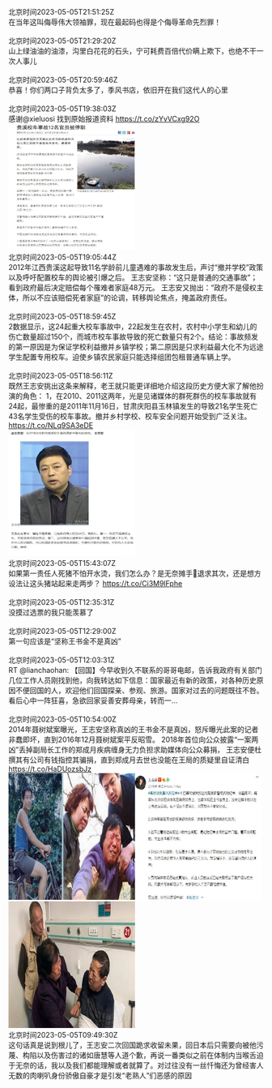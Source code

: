 北京时间2023-05-05T21:51:25Z<br>在当年这叫侮辱伟大领袖罪，现在最起码也得是个侮辱革命先烈罪！<br><br>北京时间2023-05-05T21:29:20Z<br>山上绿油油的油漆，沟里白花花的石头，宁可耗费百倍代价瞒上欺下，也绝不干一次人事儿<br><br>北京时间2023-05-05T20:59:46Z<br>恭喜！你们两口子背负太多了，季风书店，依旧开在我们这代人的心里<br><br>北京时间2023-05-05T19:38:03Z<br>感谢@xieluosi 找到原始报道资料 https://t.co/zYvVCxg92O<br><img src='/temp/2023/1654450380095496192_0.jpg' width='250' height='250'><br>北京时间2023-05-05T19:05:44Z<br>2012年江西贵溪这起导致11名学龄前儿童遇难的事故发生后，声讨“撤并学校”政策以及呼吁配置校车的舆论被引爆之后。
王志安坚称：“这只是普通的交通事故”；看到政府最后决定赔偿每个罹难者家庭48万元。
王志安又抛出：“政府不是侵权主体，所以不应该赔偿死者家庭”的论调，转移舆论焦点，掩盖政府责任。<br><br>北京时间2023-05-05T18:59:45Z<br>2数据显示，这24起重大校车事故中，22起发生在农村，农村中小学生和幼儿的伤亡数量超过150个，而城市校车事故导致的死亡数量只有2个。结论：事故频发的第一原因是为保证学校利益撤并乡镇学校；第二原因是只求利益最大化不为远途学生配置专用校车。迫使乡镇农民家庭只能选择组团包租普通车辆上学。<br><br>北京时间2023-05-05T18:56:11Z<br>既然王志安挑出这条来解释，老王就只能更详细地介绍这段历史方便大家了解他扮演的角色：
1，在2010、2011这两年，光是见诸媒体的群死群伤的校车事故就有24起，最惨重的是2011年11月16日，甘肃庆阳县玉林镇发生的导致21名学生死亡43名学生受伤的校车事故。撤并乡村学校、校车安全问题开始受到广泛关注。 https://t.co/NLq9SA3eDE<br><img src='/temp/2023/1654439843387285504_0.jpg' width='250' height='250'><br>北京时间2023-05-05T15:43:07Z<br>如果第一责任人死猪不怕开水烫，我们怎么办？是无奈摊手🤷退求其次，还是想方设法让这头猪站起来走两步？
https://t.co/Ci3M9lFphe<br><br>北京时间2023-05-05T12:35:31Z<br>没摸过选票的我只能羡慕了<br><br>北京时间2023-05-05T12:29:00Z<br>第一句应该是“坚称王书金不是真凶”<br><br>北京时间2023-05-05T12:03:31Z<br>RT @lianchaohan: 【回国】今早收到久不联系的哥哥电邮，告诉我政府有关部门几位工作人员刚找到他，向我转达如下信息：国家最近有新的政策，对各种历史原因不便回国的人，欢迎他们回国探亲、参观、旅游。国家对过去的问题既往不咎。看后心中一阵狂喜，急欲回家妥善安葬母亲，转而一…<br><br>北京时间2023-05-05T10:54:00Z<br>2014年聂树斌案曝光，王志安坚称真凶的王书金不是真凶，怒斥曝光此案的记者非蠢即坏，直到2016年12月聂树斌案平反昭雪。
2018年首位向公众披露“一案两凶”丢掉副局长工作的郑成月疾病缠身无力负担求助媒体向公众募捐，
王志安便杜撰其有公司有钱指控其骗捐，直到郑成月去世也没能在王局的质疑里自证清白 https://t.co/HaDUozsbJz<br><img src='/temp/2023/1654318498846478338_0.jpg' width='250' height='250'><img src='/temp/2023/1654318498846478338_1.jpg' width='250' height='250'><img src='/temp/2023/1654318498846478338_2.jpg' width='250' height='250'><br>北京时间2023-05-05T09:49:30Z<br>这句话真是说到根儿了，王志安二次回国跪求收留未果，回日本后只需要向被他污蔑、构陷以及伤害过的诸如唐慧等人道个歉，再说一番类似之前在体制内当喉舌迫于无奈的话，我以及我们都能理解或者就算了。对过往没有一丝忏悔还为曾经害人无数的肉喇叭身份骄傲自豪才是引发“老熟人”们恶感的原因<br><br>